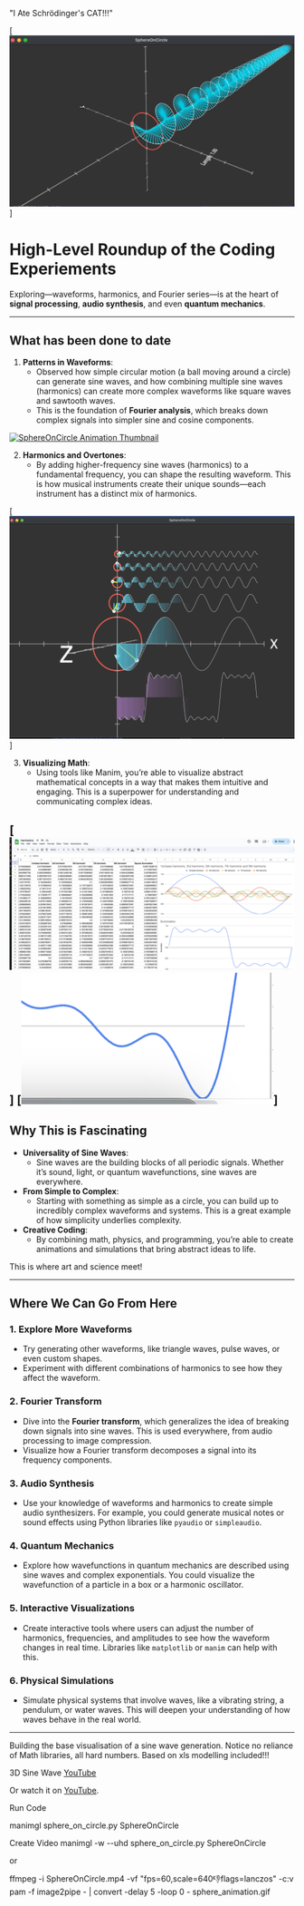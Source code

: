 "I Ate Schrödinger's CAT!!!"

[![3D Sine Wave](image_2025-01-03_154007624.png)]

# High-Level Roundup of the Coding Experiements

Exploring—waveforms, harmonics, and Fourier series—is at the heart of **signal processing**, **audio synthesis**, and even **quantum mechanics**.

---

## What has been done to date
1. **Patterns in Waveforms**:
   - Observed how simple circular motion (a ball moving around a circle) can generate sine waves, and how combining multiple sine waves (harmonics) can create more complex waveforms like square waves and sawtooth waves.
   - This is the foundation of **Fourier analysis**, which breaks down complex signals into simpler sine and cosine components.


[![SphereOnCircle Animation Thumbnail](sphere_animation.gif)](https://github.com/youroldmangaming/3D-SineWave-Animation/blob/main/SphereOnCircle.mp4)



2. **Harmonics and Overtones**:
   - By adding higher-frequency sine waves (harmonics) to a fundamental frequency, you can shape the resulting waveform. This is how musical instruments create their unique sounds—each instrument has a distinct mix of harmonics.

[![Square Wave Production](Square.png)]


3. **Visualizing Math**:
   - Using tools like Manim, you’re able to visualize abstract mathematical concepts in a way that makes them intuitive and engaging. This is a superpower for understanding and communicating complex ideas.

[![Square Wave Proof](square_proof.png)]
[![Saw Tooth Wave Proof](sawtooth_proof.png)]
---

## Why This is Fascinating

- **Universality of Sine Waves**:
  - Sine waves are the building blocks of all periodic signals. Whether it’s sound, light, or quantum wavefunctions, sine waves are everywhere.
- **From Simple to Complex**:
  - Starting with something as simple as a circle, you can build up to incredibly complex waveforms and systems. This is a great example of how simplicity underlies complexity.
- **Creative Coding**:
  - By combining math, physics, and programming, you’re able to create animations and simulations that bring abstract ideas to life. 

This is where art and science meet!

---

## Where We Can Go From Here


### 1. Explore More Waveforms
   - Try generating other waveforms, like triangle waves, pulse waves, or even custom shapes.
   - Experiment with different combinations of harmonics to see how they affect the waveform.

### 2. Fourier Transform
   - Dive into the **Fourier transform**, which generalizes the idea of breaking down signals into sine waves. This is used everywhere, from audio processing to image compression.
   - Visualize how a Fourier transform decomposes a signal into its frequency components.

### 3. Audio Synthesis
   - Use your knowledge of waveforms and harmonics to create simple audio synthesizers. For example, you could generate musical notes or sound effects using Python libraries like `pyaudio` or `simpleaudio`.

### 4. Quantum Mechanics
   - Explore how wavefunctions in quantum mechanics are described using sine waves and complex exponentials. You could visualize the wavefunction of a particle in a box or a harmonic oscillator.

### 5. Interactive Visualizations
   - Create interactive tools where users can adjust the number of harmonics, frequencies, and amplitudes to see how the waveform changes in real time. Libraries like `matplotlib` or `manim` can help with this.

### 6. Physical Simulations
   - Simulate physical systems that involve waves, like a vibrating string, a pendulum, or water waves. This will deepen your understanding of how waves behave in the real world.

---

Building the base visualisation of a sine wave generation. Notice no reliance of Math libraries, all hard numbers. Based on xls modelling included!!!



3D Sine Wave [YouTube](https://youtu.be/YlmWVUL-KwY)


Or watch it on [YouTube](https://youtu.be/wXhSkg9iTU8).

Run Code

manimgl sphere_on_circle.py SphereOnCircle 


Create Video
manimgl -w --uhd sphere_on_circle.py SphereOnCircle

or

ffmpeg -i SphereOnCircle.mp4 -vf "fps=60,scale=640:-1:flags=lanczos" -c:v pam -f image2pipe - | convert -delay 5 -loop 0 - sphere_animation.gif




